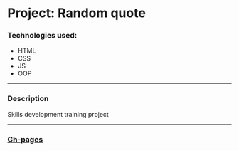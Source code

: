 # Project: Random quote

### Technologies used:
* HTML
* CSS
* JS
* OOP

___

### Description

Skills development training project

___

### [Gh-pages](https://dardog.github.io/simpleProjects-randomQuote/)
